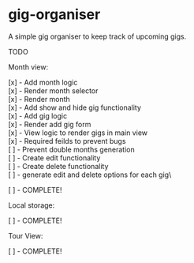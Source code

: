 # gig-organiser

A simple gig organiser to keep track of upcoming gigs.

TODO

Month view:

[x] - Add month logic\
[x] - Render month selector\
[x] - Render month\
[x] - Add show and hide gig functionality\
[x] - Add gig logic\
[x] - Render add gig form\
[x] - View logic to render gigs in main view\
[x] - Required feilds to prevent bugs\
[ ] - Prevent double months generation\
[ ] - Create edit functionality\
[ ] - Create delete functionality\
[ ] - generate edit and delete options for each gig\

[ ] - COMPLETE!

Local storage:

[ ] - COMPLETE!

Tour View:

[ ] - COMPLETE!
